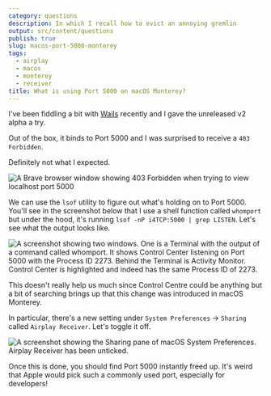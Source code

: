 ```yaml
---
category: questions
description: In which I recall how to evict an annoying gremlin
output: src/content/questions
publish: true
slug: macos-port-5000-monterey
tags:
  - airplay
  - macos
  - monterey
  - receiver
title: What is using Port 5000 on macOS Monterey?
---
```

I've been fiddling a bit with [Wails](https://github.com/wailsapp/wails) recently and I gave the unreleased v2 alpha a try.

Out of the box, it binds to Port 5000 and I was surprised to receive a `403 Forbidden`.

Definitely not what I expected.

![A Brave browser window showing 403 Forbidden when trying to view localhost port 5000](https://cdn.utf9k.net/questions/macos-port-5000-monterey/403-forbidden.png)

We can use the `lsof` utility to figure out what's holding on to Port 5000. You'll see in the screenshot below that I use a shell function called `whomport` but under the hood, it's running `lsof -nP i4TCP:5000 | grep LISTEN`. Let's see what the output looks like.

![A screenshot showing two windows. One is a Terminal with the output of a command called whomport. It shows Control Center listening on Port 5000 with the Process ID 2273. Behind the Terminal is Activity Monitor. Control Center is highlighted and indeed has the same Process ID of 2273.](https://cdn.utf9k.net/questions/macos-port-5000-monterey/whomport.png)

This doesn't really help us much since Control Centre could be anything but a bit of searching brings up that this change was introduced in macOS Monterey.

In particular, there's a new setting under `System Preferences` -> `Sharing` called `Airplay Receiver`.
Let's toggle it off.

![A screenshot showing the Sharing pane of macOS System Preferences. Airplay Receiver has been unticked.](https://cdn.utf9k.net/questions/macos-port-5000-monterey/airplay-sharing.png)

Once this is done, you should find Port 5000 instantly freed up. It's weird that Apple would pick such a commonly used port, especially for developers!
